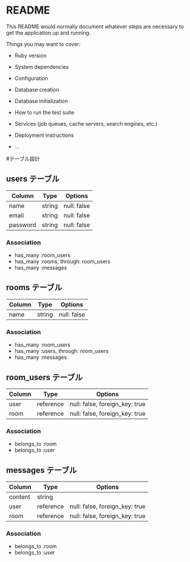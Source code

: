 # README

This README would normally document whatever steps are necessary to get the
application up and running.

Things you may want to cover:

* Ruby version

* System dependencies

* Configuration

* Database creation

* Database initialization

* How to run the test suite

* Services (job queues, cache servers, search engines, etc.)

* Deployment instructions

* ...


#テーブル設計

## users テーブル

| Column   | Type   | Options     |
| -------- | ------ | ----------- |
| name     | string | null: false |
| email    | string | null: false |
| password | string | null: false |

### Association
- has_many :room_users
- has_many :rooms, through: room_users
- has_many :messages

## rooms テーブル

| Column   | Type   | Options     |
| -------- | ------ | ----------- |
| name     | string | null: false |

### Association

- has_many :room_users
- has_many :users, through: room_users
- has_many :messages

## room_users テーブル

| Column | Type      | Options                        |
| ------ | --------- | ------------------------------ |
| user   | reference | null: false, foreign_key: true |
| room   | reference | null: false, foreign_key: true |

### Association

- belongs_to :room
- belongs_to :user

## messages テーブル

| Column  | Type      | Options                        |
| ------- | --------- | ------------------------------ |
| content | string    |                                |
| user    | reference | null: false, foreign_key: true |
| room    | reference | null: false, foreign_key: true |

### Association

- belongs_to :room
- belongs_to :user
